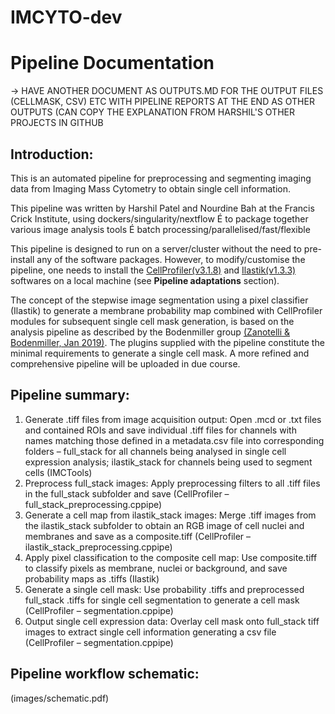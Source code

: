 # IMCYTO-dev

# Pipeline Documentation

-> HAVE ANOTHER DOCUMENT AS OUTPUTS.MD FOR THE OUTPUT FILES (CELLMASK, CSV) ETC WITH PIPELINE REPORTS AT THE END AS OTHER OUTPUTS (CAN COPY THE EXPLANATION FROM HARSHIL'S OTHER PROJECTS IN GITHUB

## Introduction:

This is an automated pipeline for preprocessing and segmenting imaging data from Imaging Mass Cytometry to obtain single cell information. 

This pipeline was written by Harshil Patel and Nourdine Bah at the Francis Crick Institute, using dockers/singularity/nextflow É to package together various image analysis tools É batch processing/parallelised/fast/flexible 

This pipeline is designed to run on a server/cluster without the need to pre-install any of the software packages. However, to modify/customise the pipeline, one needs to install the [CellProfiler(v3.1.8)](https://cellprofiler.org/ 'CellProfiler') and [Ilastik(v1.3.3)](https://www.ilastik.org/ 'Ilastik') softwares on a local machine (see **Pipeline adaptations** section).  

The concept of the stepwise image segmentation using a pixel classifier (Ilastik) to generate a membrane probability map combined with CellProfiler modules for subsequent single cell mask generation, is based on the analysis pipeline as described by the Bodenmiller group [(Zanotelli & Bodenmiller, Jan 2019)](https://github.com/BodenmillerGroup/ImcSegmentationPipeline/blob/development/documentation/imcsegmentationpipeline_documentation.pdf). 
The plugins supplied with the pipeline constitute the minimal requirements to generate a single cell mask. A more refined and comprehensive pipeline will be uploaded in due course.

## Pipeline summary:

1. Generate .tiff files from image acquisition output: Open .mcd or .txt files and contained ROIs and save individual .tiff files for channels with names matching those defined in a metadata.csv file into corresponding folders – full_stack for all channels being analysed in single cell expression analysis; ilastik_stack for channels being used to segment cells (IMCTools)
2. Preprocess full_stack images: Apply preprocessing filters to all .tiff files in the full_stack subfolder and save (CellProfiler – full_stack_preprocessing.cppipe)
3. Generate a cell map from ilastik_stack images: Merge .tiff images from the ilastik_stack subfolder to obtain an RGB image of cell nuclei and membranes and save as a composite.tiff (CellProfiler – ilastik_stack_preprocessing.cppipe)
4. Apply pixel classification to the composite cell map: Use composite.tiff to classify pixels as membrane, nuclei or background, and save probability maps as .tiffs (Ilastik)
5. Generate a single cell mask: Use probability .tiffs and preprocessed full_stack .tiffs for single cell segmentation to generate a cell mask (CellProfiler – segmentation.cppipe)
6. Output single cell expression data: Overlay cell mask onto full_stack tiff images to extract single cell information generating a csv file (CellProfiler – segmentation.cppipe)

## Pipeline workflow schematic:
(images/schematic.pdf)
